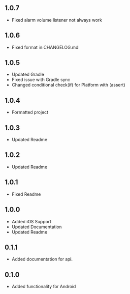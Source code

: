## 1.0.7
- Fixed alarm volume listener not always work
## 1.0.6
- Fixed format in CHANGELOG.md
## 1.0.5
- Updated Gradle
- Fixed issue with Gradle sync
- Changed conditional check(if) for Platform with (assert)
## 1.0.4
- Formatted project
## 1.0.3
- Updated Readme
## 1.0.2
- Updated Readme
## 1.0.1
- Fixed Readme
## 1.0.0
- Added iOS Support
- Updated Documentation
- Updated Readme

## 0.1.1
- Added documentation for api.

## 0.1.0
- Added functionality for Android